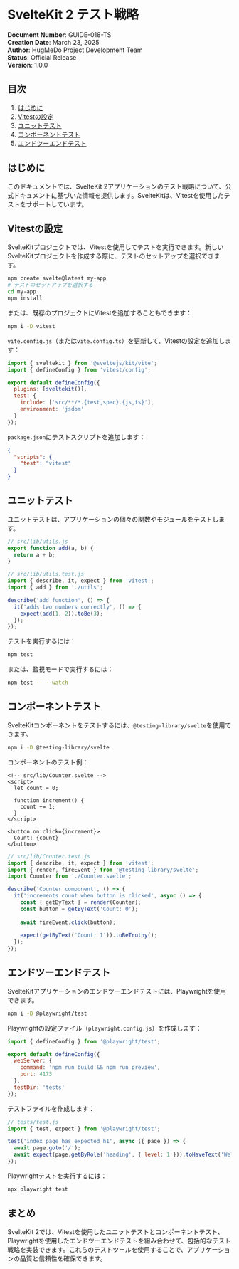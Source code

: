 # SvelteKit 2 テスト戦略

**Document Number**: GUIDE-018-TS  
**Creation Date**: March 23, 2025  
**Author**: HugMeDo Project Development Team  
**Status**: Official Release  
**Version**: 1.0.0

## 目次

1. [はじめに](#はじめに)
2. [Vitestの設定](#vitestの設定)
3. [ユニットテスト](#ユニットテスト)
4. [コンポーネントテスト](#コンポーネントテスト)
5. [エンドツーエンドテスト](#エンドツーエンドテスト)

## はじめに

このドキュメントでは、SvelteKit 2アプリケーションのテスト戦略について、公式ドキュメントに基づいた情報を提供します。SvelteKitは、Vitestを使用したテストをサポートしています。

## Vitestの設定

SvelteKitプロジェクトでは、Vitestを使用してテストを実行できます。新しいSvelteKitプロジェクトを作成する際に、テストのセットアップを選択できます。

```bash
npm create svelte@latest my-app
# テストのセットアップを選択する
cd my-app
npm install
```

または、既存のプロジェクトにVitestを追加することもできます：

```bash
npm i -D vitest
```

`vite.config.js`（または`vite.config.ts`）を更新して、Vitestの設定を追加します：

```javascript
import { sveltekit } from '@sveltejs/kit/vite';
import { defineConfig } from 'vitest/config';

export default defineConfig({
  plugins: [sveltekit()],
  test: {
    include: ['src/**/*.{test,spec}.{js,ts}'],
    environment: 'jsdom'
  }
});
```

`package.json`にテストスクリプトを追加します：

```json
{
  "scripts": {
    "test": "vitest"
  }
}
```

## ユニットテスト

ユニットテストは、アプリケーションの個々の関数やモジュールをテストします。

```javascript
// src/lib/utils.js
export function add(a, b) {
  return a + b;
}

// src/lib/utils.test.js
import { describe, it, expect } from 'vitest';
import { add } from './utils';

describe('add function', () => {
  it('adds two numbers correctly', () => {
    expect(add(1, 2)).toBe(3);
  });
});
```

テストを実行するには：

```bash
npm test
```

または、監視モードで実行するには：

```bash
npm test -- --watch
```

## コンポーネントテスト

SvelteKitコンポーネントをテストするには、`@testing-library/svelte`を使用できます。

```bash
npm i -D @testing-library/svelte
```

コンポーネントのテスト例：

```svelte
<!-- src/lib/Counter.svelte -->
<script>
  let count = 0;
  
  function increment() {
    count += 1;
  }
</script>

<button on:click={increment}>
  Count: {count}
</button>
```

```javascript
// src/lib/Counter.test.js
import { describe, it, expect } from 'vitest';
import { render, fireEvent } from '@testing-library/svelte';
import Counter from './Counter.svelte';

describe('Counter component', () => {
  it('increments count when button is clicked', async () => {
    const { getByText } = render(Counter);
    const button = getByText('Count: 0');
    
    await fireEvent.click(button);
    
    expect(getByText('Count: 1')).toBeTruthy();
  });
});
```

## エンドツーエンドテスト

SvelteKitアプリケーションのエンドツーエンドテストには、Playwrightを使用できます。

```bash
npm i -D @playwright/test
```

Playwrightの設定ファイル（`playwright.config.js`）を作成します：

```javascript
import { defineConfig } from '@playwright/test';

export default defineConfig({
  webServer: {
    command: 'npm run build && npm run preview',
    port: 4173
  },
  testDir: 'tests'
});
```

テストファイルを作成します：

```javascript
// tests/test.js
import { test, expect } from '@playwright/test';

test('index page has expected h1', async ({ page }) => {
  await page.goto('/');
  await expect(page.getByRole('heading', { level: 1 })).toHaveText('Welcome to SvelteKit');
});
```

Playwrightテストを実行するには：

```bash
npx playwright test
```

## まとめ

SvelteKit 2では、Vitestを使用したユニットテストとコンポーネントテスト、Playwrightを使用したエンドツーエンドテストを組み合わせて、包括的なテスト戦略を実装できます。これらのテストツールを使用することで、アプリケーションの品質と信頼性を確保できます。
